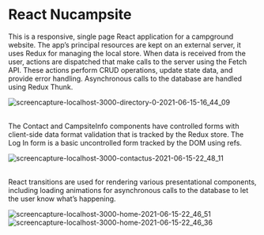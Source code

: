 # React Nucampsite

This is a responsive, single page React application for a campground website. The app’s principal resources are kept on an external server, it uses Redux for managing the local store. When data is received from the user, actions are dispatched that make calls to the server using the Fetch API. These actions perform CRUD operations, update state data, and provide error handling. Asynchronous calls to the database are handled using Redux Thunk.

![screencapture-localhost-3000-directory-0-2021-06-15-16_44_09](https://user-images.githubusercontent.com/73765884/122154360-d8727b00-ce32-11eb-89a5-e246e6871ff4.png)
<br><br>

The Contact and CampsiteInfo components have controlled forms with client-side data format validation that is tracked by the Redux store. The Log In form is a basic uncontrolled form tracked by the DOM using refs.

![screencapture-localhost-3000-contactus-2021-06-15-22_48_11](https://user-images.githubusercontent.com/73765884/122154705-8bdb6f80-ce33-11eb-84fe-cbac038542a6.png)
<br><br>

React transitions are used for rendering various presentational components, including loading animations for asynchronous calls to the database to let the user know what’s happening.

![screencapture-localhost-3000-home-2021-06-15-22_46_51](https://user-images.githubusercontent.com/73765884/122154833-ccd38400-ce33-11eb-9b55-55c3409f1a92.png)
![screencapture-localhost-3000-home-2021-06-15-22_46_36](https://user-images.githubusercontent.com/73765884/122154947-fee4e600-ce33-11eb-8ada-2fca4884dfce.png)

